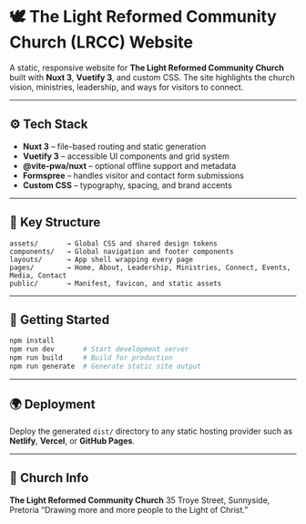 
# 🕊️ The Light Reformed Community Church (LRCC) Website

A static, responsive website for **The Light Reformed Community Church** built with **Nuxt 3**, **Vuetify 3**, and custom CSS. The site highlights the church vision, ministries, leadership, and ways for visitors to connect.

---

## ⚙️ Tech Stack
- **Nuxt 3** – file-based routing and static generation
- **Vuetify 3** – accessible UI components and grid system
- **@vite-pwa/nuxt** – optional offline support and metadata
- **Formspree** – handles visitor and contact form submissions
- **Custom CSS** – typography, spacing, and brand accents

---

## 📁 Key Structure
```
assets/       → Global CSS and shared design tokens
components/   → Global navigation and footer components
layouts/      → App shell wrapping every page
pages/        → Home, About, Leadership, Ministries, Connect, Events, Media, Contact
public/       → Manifest, favicon, and static assets
```

---

## 🚀 Getting Started
```bash
npm install
npm run dev       # Start development server
npm run build     # Build for production
npm run generate  # Generate static site output
```

---

## 🌍 Deployment
Deploy the generated `dist/` directory to any static hosting provider such as **Netlify**, **Vercel**, or **GitHub Pages**.

---

## 📱 Church Info
**The Light Reformed Community Church**
35 Troye Street, Sunnyside, Pretoria
“Drawing more and more people to the Light of Christ.”
